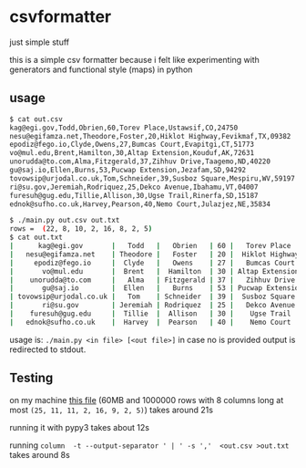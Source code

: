 # csvformatter
just simple stuff

this is a simple csv formatter because i felt like experimenting with generators and functional style (maps) in python

## usage

```bash
$ cat out.csv
kag@egi.gov,Todd,Obrien,60,Torev Place,Ustawsif,CO,24750
nesu@egifamza.net,Theodore,Foster,20,Hiklot Highway,Fevikmaf,TX,09382
epodiz@fego.io,Clyde,Owens,27,Bumcas Court,Evapitgi,CT,51773
vo@mul.edu,Brent,Hamilton,30,Altap Extension,Kouduf,AK,72631
unorudda@to.com,Alma,Fitzgerald,37,Zihhuv Drive,Taagemo,ND,40220
gu@saj.io,Ellen,Burns,53,Pucwap Extension,Jezafam,SD,94292
tovowsip@urjodal.co.uk,Tom,Schneider,39,Susboz Square,Mespiru,WV,59197
ri@su.gov,Jeremiah,Rodriquez,25,Dekco Avenue,Ibahamu,VT,04007
furesuh@gug.edu,Tillie,Allison,30,Ugse Trail,Rinerfa,SD,15187
ednok@sufho.co.uk,Harvey,Pearson,40,Nemo Court,Julazjez,NE,35834
```

```bash
$ ./main.py out.csv out.txt
rows =  (22, 8, 10, 2, 16, 8, 2, 5)
$ cat out.txt
|      kag@egi.gov       |   Todd   |   Obrien   | 60 |   Torev Place    | Ustawsif | CO | 24750 |
|   nesu@egifamza.net    | Theodore |   Foster   | 20 |  Hiklot Highway  | Fevikmaf | TX | 09382 |
|     epodiz@fego.io     |  Clyde   |   Owens    | 27 |   Bumcas Court   | Evapitgi | CT | 51773 |
|       vo@mul.edu       |  Brent   |  Hamilton  | 30 | Altap Extension  |  Kouduf  | AK | 72631 |
|    unorudda@to.com     |   Alma   | Fitzgerald | 37 |   Zihhuv Drive   | Taagemo  | ND | 40220 |
|       gu@saj.io        |  Ellen   |   Burns    | 53 | Pucwap Extension | Jezafam  | SD | 94292 |
| tovowsip@urjodal.co.uk |   Tom    | Schneider  | 39 |  Susboz Square   | Mespiru  | WV | 59197 |
|       ri@su.gov        | Jeremiah | Rodriquez  | 25 |   Dekco Avenue   | Ibahamu  | VT | 04007 |
|    furesuh@gug.edu     |  Tillie  |  Allison   | 30 |    Ugse Trail    | Rinerfa  | SD | 15187 |
|   ednok@sufho.co.uk    |  Harvey  |  Pearson   | 40 |    Nemo Court    | Julazjez | NE | 35834 |
```

usage is: `./main.py <in file> [<out file>]`
in case no <out file> is provided output is redirected to stdout.

## Testing
on my machine [this file](https://github.com/mabbamOG/csvformatter/releases/download/1.0/test.7z) (60MB and 1000000 rows with 8 columns long at most `(25, 11, 11, 2, 16, 9, 2, 5)`) takes around 21s 

running it with pypy3 takes about 12s

running `column  -t --output-separator ' | ' -s ','  <out.csv >out.txt` takes around 8s
